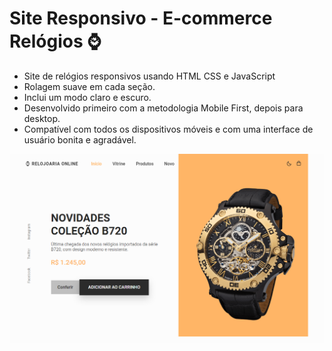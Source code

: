 # Site Responsivo - E-commerce Relógios ⌚

- Site de relógios responsivos usando HTML CSS e JavaScript
- Rolagem suave em cada seção.
- Inclui um modo claro e escuro.
- Desenvolvido primeiro com a metodologia Mobile First, depois para desktop.
- Compatível com todos os dispositivos móveis e com uma interface de usuário bonita e agradável.

![preview img](./pt1%20site.png)
